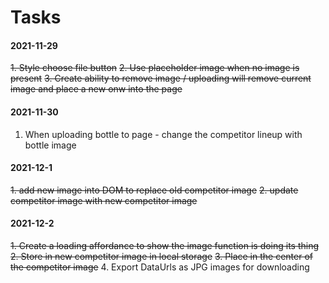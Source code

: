# Tasks
#### 2021-11-29

~~1. Style choose file button~~
~~2. Use placeholder image when no image is present~~
~~3. Create ability to remove image / uploading will remove current image and place a new onw into the page~~

#### 2021-11-30
1. When uploading bottle to page - change the competitor lineup with bottle image

#### 2021-12-1
~~1. add new image into DOM to replace old competitor image~~
~~2. update competitor image with new competitor image~~


#### 2021-12-2
~~1. Create a loading affordance to show the image function is doing its thing~~
~~2. Store in new competitor image in local storage~~
~~3. Place in the center of the competitor image~~
4. Export DataUrls as JPG images for downloading
